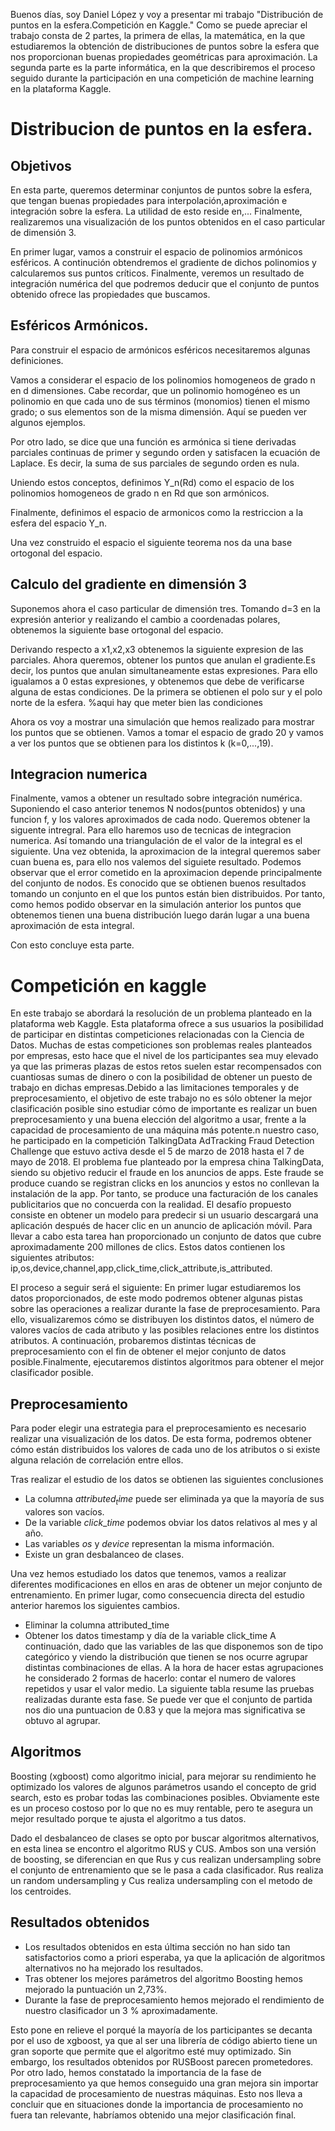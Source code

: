 Buenos días, soy Daniel López y voy a presentar mi trabajo "Distribución de puntos en la esfera.Competición en Kaggle."
Como se puede apreciar el trabajo consta de 2 partes, la primera de ellas, la matemática, en la que estudiaremos la obtención de distribuciones de puntos sobre la esfera que nos proporcionan buenas propiedades geométricas para aproximación. La segunda parte es la parte informática, en la que describiremos el proceso seguido durante la participación en una competición de machine learning en la plataforma Kaggle.

# Distribucion de puntos en la esfera.

## Objetivos

En esta parte, queremos determinar conjuntos de puntos sobre la esfera, que tengan buenas propiedades para interpolación,aproximación e integración sobre la esfera. La utilidad de esto reside en,...
Finalmente, realizaremos una visualización de los puntos obtenidos en el caso particular de dimensión 3.

En primer lugar, vamos a construir el espacio de polinomios armónicos esféricos. A continución obtendremos el gradiente de dichos polinomios y calcularemos sus puntos críticos. Finalmente, veremos un resultado de integración numérica del que podremos deducir que el conjunto de puntos obtenido ofrece las propiedades que buscamos.

## Esféricos Armónicos.
Para construir el espacio de armónicos esféricos necesitaremos algunas definiciones.

Vamos a considerar el espacio de los polinomios homogeneos de grado n en d dimensiones. Cabe recordar, que un polinomio homogéneo es un polinomio en que cada uno de sus términos (monomios) tienen el mismo grado; o sus elementos son de la misma dimensión. Aquí se pueden ver algunos ejemplos.

Por otro lado, se dice que una función es armónica si tiene derivadas parciales continuas de primer y segundo orden y satisfacen la ecuación de Laplace. Es decir, la suma de sus parciales de segundo orden es nula.

Uniendo estos conceptos, definimos Y_n(Rd) como el espacio de los polinomios homogeneos de grado n en Rd que son armónicos.

Finalmente, definimos el espacio de armonicos como la restriccion a la esfera del espacio Y_n.

Una vez construido el espacio el siguiente teorema nos da una base ortogonal del espacio.

## Calculo del gradiente en dimensión 3

Suponemos ahora el caso particular de dimensión tres. Tomando d=3 en la expresión anterior y realizando el cambio a coordenadas polares, obtenemos la siguiente base ortogonal del espacio.

Derivando respecto a x1,x2,x3 obtenemos la siguiente expresion de las parciales.
Ahora queremos, obtener los puntos que anulan el gradiente.Es decir, los puntos que anulan simultaneamente estas expresiones. Para ello igualamos a 0 estas expresiones, y obtenemos que debe de verificarse alguna de estas condiciones. De la  primera se obtienen el polo sur y el polo norte de la esfera. 
%aqui hay que meter bien las condiciones

Ahora os voy a mostrar una simulación que hemos realizado para mostrar los puntos que se obtienen. Vamos a tomar el espacio de grado 20 y vamos a ver los puntos que se obtienen para los distintos k (k=0,...,19).

## Integracion numerica

Finalmente, vamos a obtener un resultado sobre integración numérica. Suponiendo el caso anterior tenemos N nodos(puntos obtenidos) y una funcion f, y los valores aproximados de cada nodo. Queremos obtener la siguente intregral. Para ello haremos uso de tecnicas de integracion numerica. Así tomando una triangulación de el valor de la integral es el siguiente. Una vez obtenida, la aproximacion de la integral queremos saber cuan buena es, para ello nos valemos del siguiete resultado. Podemos observar que el error cometido en la aproximacion depende principalmente del conjunto de nodos. Es conocido que se obtienen buenos resultados tomando un conjunto en el que los puntos están bien distribuidos. Por tanto, como hemos podido observar en la simulación anterior los puntos que obtenemos tienen una buena distribución luego darán lugar a una buena aproximación de esta integral.

Con esto concluye esta parte.

# Competición en kaggle
En este trabajo se abordará la resolución de un problema planteado en la plataforma web Kaggle. Esta plataforma ofrece a sus usuarios la posibilidad de participar en distintas competiciones relacionadas con la Ciencia de Datos. Muchas de estas competiciones son problemas reales planteados
por empresas, esto hace que el nivel de los participantes sea muy elevado ya que las primeras plazas de estos retos suelen estar recompensados con cuantiosas sumas de dinero o con la posibilidad de obtener un puesto de trabajo en dichas empresas.Debido a las limitaciones temporales y de preprocesamiento, el objetivo de este trabajo no es sólo obtener la mejor clasificación posible sino estudiar cómo de importante es realizar un buen preprocesamiento y una buena elección del algoritmo a usar, frente a la capacidad de procesamiento de una máquina más potente.n nuestro caso, he participado en la competición TalkingData AdTracking Fraud Detection Challenge que estuvo activa desde el 5 de marzo de 2018 hasta el 7 de mayo de 2018. El problema fue planteado por la empresa china TalkingData, siendo su objetivo reducir el fraude en los anuncios de apps. Este fraude se produce cuando se registran clicks en los anuncios y estos no conllevan la instalación de la app. Por tanto, se produce una facturación de los canales publicitarios que no concuerda con la realidad. El desafío propuesto consiste en obtener un modelo para predecir si un usuario descargará una aplicación después de hacer clic en un anuncio de aplicación móvil. Para llevar a cabo esta tarea han proporcionado un conjunto de datos
que cubre aproximadamente 200 millones de clics. Estos datos contienen los
siguientes atributos: ip,os,device,channel,app,click_time,click_attribute,is_attributed.

El proceso a seguir será el siguiente: En primer lugar estudiaremos los datos proporcionados, de este modo podremos obtener algunas pistas sobre las operaciones a realizar durante la fase de preprocesamiento. Para ello, visualizaremos cómo se distribuyen los distintos datos, el número de valores vacíos de cada atributo y las posibles relaciones entre los distintos atributos. A continuación, probaremos distintas técnicas de preprocesamiento con
el fin de obtener el mejor conjunto de datos posible.Finalmente, ejecutaremos distintos algoritmos para obtener el mejor clasificador posible.

## Preprocesamiento
Para poder elegir una estrategia para el preprocesamiento es necesario realizar una visualización de los datos. De esta forma, podremos obtener
cómo están distribuidos los valores de cada uno de los atributos o si existe alguna relación de correlación entre ellos.

Tras realizar el estudio de los datos se obtienen las siguientes conclusiones
 * La columna $attributed_time$ puede ser eliminada ya que la mayoría de sus valores son vacíos.
 * De la variable $click\_time$ podemos obviar los datos relativos al mes y al año.
 * Las variables $os$ y $device$ representan la misma información.
 * Existe un gran desbalanceo de clases.

Una vez hemos estudiado los datos que tenemos, vamos a realizar diferentes modificaciones en ellos en aras de obtener un mejor conjunto de entrenamiento. En primer lugar, como consecuencia directa del estudio anterior haremos los siguientes cambios.
 * Eliminar la columna attributed\_time
 * Obtener los datos timestamp y día de la variable click\_time 
A continuación, dado que las variables de las que disponemos son de tipo categórico y viendo la distribución que tienen se nos ocurre agrupar distintas combinaciones de ellas. A la hora de hacer estas agrupaciones he considerado 2 formas de hacerlo: contar el numero de valores repetidos y usar el valor medio. La siguiente tabla resume las pruebas realizadas durante esta fase. Se puede ver que el conjunto de partida nos dio una puntuacion de 0.83 y que la mejora mas significativa se obtuvo al agrupar.

## Algoritmos 
Boosting (xgboost) como algoritmo inicial, para mejorar su rendimiento he optimizado los valores de algunos parámetros usando el concepto de grid search, esto es probar todas las combinaciones posibles. Obviamente este es un proceso costoso por lo que no es muy rentable, pero te asegura un mejor resultado porque te ajusta el algoritmo a tus datos.

Dado el desbalanceo de clases se opto por buscar algoritmos alternativos, en esta linea se encontro el algoritmo RUS y CUS. Ambos son una versión de boosting, se diferencian en que Rus y cus realizan undersampling sobre el conjunto de entrenamiento que se le pasa a cada clasificador.
Rus realiza un random undersampling y Cus realiza undersampling con el metodo de los centroides.

## Resultados obtenidos
* Los resultados obtenidos en esta última sección no han sido tan satisfactorios como a priori esperaba, ya que la aplicación de algoritmos alternativos no ha mejorado los resultados.
* Tras obtener los mejores parámetros del algoritmo Boosting hemos mejorado la puntuación un 2,73\%.
* Durante la fase de preprocesamiento hemos mejorado el rendimiento de nuestro clasificador un 3 \% aproximadamente.

Esto pone en relieve el porqué la mayoría de los participantes se decanta por el uso de xgboost, ya que al ser una librería de código abierto tiene un gran soporte que permite que el algoritmo esté muy optimizado. Sin embargo, los resultados obtenidos por RUSBoost parecen prometedores.
Por otro lado, hemos constatado la importancia de la fase de preprocesamiento ya que hemos conseguido una gran mejora sin importar la capacidad
de procesamiento de nuestras máquinas. Esto nos lleva a concluir que en situaciones donde la importancia de procesamiento no fuera tan relevante,
habríamos obtenido una mejor clasificación final.
